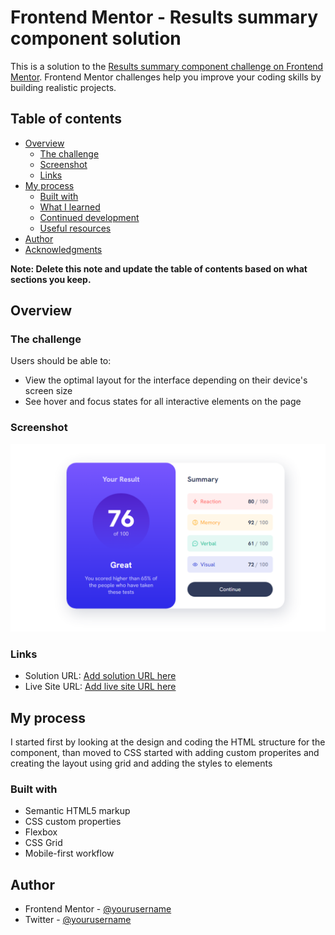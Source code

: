 # Frontend Mentor - Results summary component solution

This is a solution to the [Results summary component challenge on Frontend Mentor](https://www.frontendmentor.io/challenges/results-summary-component-CE_K6s0maV). Frontend Mentor challenges help you improve your coding skills by building realistic projects. 

## Table of contents

- [Overview](#overview)
  - [The challenge](#the-challenge)
  - [Screenshot](#screenshot)
  - [Links](#links)
- [My process](#my-process)
  - [Built with](#built-with)
  - [What I learned](#what-i-learned)
  - [Continued development](#continued-development)
  - [Useful resources](#useful-resources)
- [Author](#author)
- [Acknowledgments](#acknowledgments)

**Note: Delete this note and update the table of contents based on what sections you keep.**

## Overview

### The challenge

Users should be able to:

- View the optimal layout for the interface depending on their device's screen size
- See hover and focus states for all interactive elements on the page

### Screenshot

![](design/Capture.PNG)


### Links

- Solution URL: [Add solution URL here](https://github.com/abdulshafi-99/result-summary-component)
- Live Site URL: [Add live site URL here](https://abdulshafi-99.github.io/result-summary-component/)

## My process
I started first by looking at the design and coding the HTML structure for the component, than moved to CSS started with adding custom properites and creating the layout using grid and adding the styles to elements

### Built with

- Semantic HTML5 markup
- CSS custom properties
- Flexbox
- CSS Grid
- Mobile-first workflow

## Author

- Frontend Mentor - [@yourusername](https://www.frontendmentor.io/profile/abdulshafi-99)
- Twitter - [@yourusername](https://www.twitter.com/abdulshafi-99)

